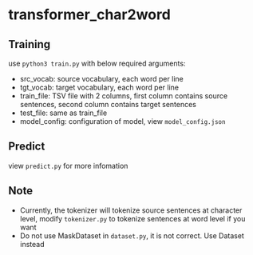 # transformer_char2word

## Training
use `python3 train.py` with below required arguments:  
- src_vocab: source vocabulary, each word per line  
- tgt_vocab: target vocabulary, each word per line  
- train_file: TSV file with 2 columns, first column contains source sentences, second column contains target sentences  
- test_file: same as train_file  
- model_config: configuration of model, view `model_config.json`  

## Predict
view `predict.py` for more infomation

## Note
- Currently, the tokenizer will tokenize source sentences at character level, modify `tokenizer.py` to tokenize sentences at word level if you want  
- Do not use MaskDataset in `dataset.py`, it is not correct. Use Dataset instead  
